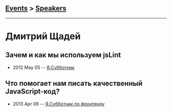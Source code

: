 ## [Events](../README.md) > [Speakers](../speakers.md)
---

# Дмитрий Щадей

## Зачем и как мы используем jsLint
- 2012 May 05 -- [Я.Субботник](https://events.yandex.ru/lib/talks/113/)    
## Что помогает нам писать качественный JavaScript-код?
- 2013 Apr 06 -- [Я.Субботник по фронтенду](https://events.yandex.ru/lib/talks/695/)    

